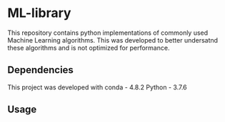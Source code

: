 # ML-library

This repository contains python implementations of commonly used Machine Learning algorithms. This was developed to better undersatnd these algorithms and is not optimized for performance.
## Dependencies
This project was developed with 
conda - 4.8.2
Python - 3.7.6

## Usage
